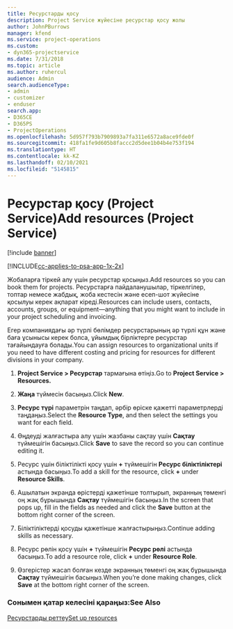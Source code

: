 ```yaml
---
title: Ресурстарды қосу
description: Project Service жүйесіне ресурстар қосу жолы
author: JohnPBurrows
manager: kfend
ms.service: project-operations
ms.custom:
- dyn365-projectservice
ms.date: 7/31/2018
ms.topic: article
ms.author: ruhercul
audience: Admin
search.audienceType:
- admin
- customizer
- enduser
search.app:
- D365CE
- D365PS
- ProjectOperations
ms.openlocfilehash: 5d957f793b7909893a7fa311e6572a8ace9fde0f
ms.sourcegitcommit: 418fa1fe9d605b8faccc2d5dee1b04b4e753f194
ms.translationtype: HT
ms.contentlocale: kk-KZ
ms.lasthandoff: 02/10/2021
ms.locfileid: "5145815"
---
```

# <a name="add-resources-project-service"></a><span data-ttu-id="ebec0-103">Ресурстар қосу (Project Service)</span><span class="sxs-lookup"><span data-stu-id="ebec0-103">Add resources (Project Service)</span></span>

[!include [banner](../includes/psa-now-project-operations.md)]

[!INCLUDE[cc-applies-to-psa-app-1x-2x](../includes/cc-applies-to-psa-app-1x-2x.md)]

<span data-ttu-id="ebec0-104">Жобаларға тіркей алу үшін ресурстар қосыңыз.</span><span class="sxs-lookup"><span data-stu-id="ebec0-104">Add resources so you can book them for projects.</span></span> <span data-ttu-id="ebec0-105">Ресурстарға пайдаланушылар, тіркелгілер, топтар немесе жабдық, жоба кестесін және есеп-шот жүйесіне қосылуы керек ақпарат кіреді.</span><span class="sxs-lookup"><span data-stu-id="ebec0-105">Resources can include users, contacts, accounts, groups, or equipment—anything that you might want to include in your project scheduling and invoicing.</span></span>  
  
<span data-ttu-id="ebec0-106">Егер компаниядағы әр түрлі бөлімдер ресурстарының әр түрлі құн және баға ұсынысы керек болса, ұйымдық бірліктерге ресурстар тағайындауға болады.</span><span class="sxs-lookup"><span data-stu-id="ebec0-106">You can assign resources to organizational units if you need to have different costing and pricing for resources for different divisions in your company.</span></span>  
  
1.  <span data-ttu-id="ebec0-107">**Project Service > Ресурстар** тармағына өтіңіз.</span><span class="sxs-lookup"><span data-stu-id="ebec0-107">Go to **Project Service > Resources.**</span></span>  
  
2.  <span data-ttu-id="ebec0-108">**Жаңа** түймесін басыңыз.</span><span class="sxs-lookup"><span data-stu-id="ebec0-108">Click **New**.</span></span>  
  
3.  <span data-ttu-id="ebec0-109">**Ресурс түрі** параметрін таңдап, әрбір өріске қажетті параметрлерді таңдаңыз.</span><span class="sxs-lookup"><span data-stu-id="ebec0-109">Select the **Resource Type**, and then select the settings you want for each field.</span></span>  
  
4.  <span data-ttu-id="ebec0-110">Өңдеуді жалғастыра алу үшін жазбаны сақтау үшін **Сақтау** түймешігін басыңыз.</span><span class="sxs-lookup"><span data-stu-id="ebec0-110">Click **Save** to save the record so you can continue editing it.</span></span>  
  
5.  <span data-ttu-id="ebec0-111">Ресурс үшін біліктілікті қосу үшін **+** түймешігін **Ресурс біліктіліктері** астында басыңыз.</span><span class="sxs-lookup"><span data-stu-id="ebec0-111">To add a skill for the resource, click **+** under **Resource Skills**.</span></span>  
  
6.  <span data-ttu-id="ebec0-112">Ашылатын экранда өрістерді қажетінше толтырып, экранның төменгі оң жақ бұрышында **Сақтау** түймешігін басыңыз.</span><span class="sxs-lookup"><span data-stu-id="ebec0-112">In the screen that pops up, fill in the fields as needed and click the **Save** button at the bottom right corner of the screen.</span></span>  
  
7.  <span data-ttu-id="ebec0-113">Біліктіліктерді қосуды қажетінше жалғастырыңыз.</span><span class="sxs-lookup"><span data-stu-id="ebec0-113">Continue adding skills as necessary.</span></span>  
  
8.  <span data-ttu-id="ebec0-114">Ресурс рөлін қосу үшін **+** түймешігін **Ресурс рөлі** астында басыңыз.</span><span class="sxs-lookup"><span data-stu-id="ebec0-114">To add a resource role, click **+** under **Resource Role**.</span></span>  
  
9. <span data-ttu-id="ebec0-115">Өзгерістер жасап болған кезде экранның төменгі оң жақ бұрышында **Сақтау** түймешігін басыңыз.</span><span class="sxs-lookup"><span data-stu-id="ebec0-115">When you’re done making changes, click **Save** at the bottom right corner of the screen.</span></span>  
  
### <a name="see-also"></a><span data-ttu-id="ebec0-116">Сонымен қатар келесіні қараңыз:</span><span class="sxs-lookup"><span data-stu-id="ebec0-116">See Also</span></span>  
 [<span data-ttu-id="ebec0-117">Ресурстарды реттеу</span><span class="sxs-lookup"><span data-stu-id="ebec0-117">Set up resources</span></span>](../psa/set-up-resources.md)
